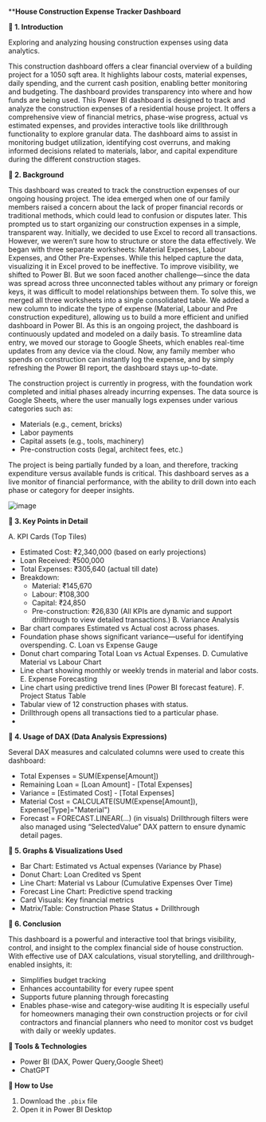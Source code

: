 ****House Construction Expense Tracker Dashboard**

**🔷 1. Introduction**

Exploring and analyzing housing construction expenses using data analytics.

This construction dashboard offers a clear financial overview of a building project for a 1050 sqft area. It highlights labour costs, material expenses, daily spending, and the current cash position, enabling better monitoring and budgeting. The dashboard provides transparency into where and how funds are being used.
This Power BI dashboard is designed to track and analyze the construction expenses of a residential house project. It offers a comprehensive view of financial metrics, phase-wise progress, actual vs estimated expenses, and provides interactive tools like drillthrough functionality to explore granular data.
The dashboard aims to assist in monitoring budget utilization, identifying cost overruns, and making informed decisions related to materials, labor, and capital expenditure during the different construction stages.

**🔷 2. Background**

This dashboard was created to track the construction expenses of our ongoing housing project. The idea emerged when one of our family members raised a concern about the lack of proper financial records or traditional methods, which could lead to confusion or disputes later. This prompted us to start organizing our construction expenses in a simple, transparent way. Initially, we decided to use Excel to record all transactions. However, we weren’t sure how to structure or store the data effectively. We began with three separate worksheets: Material Expenses, Labour Expenses, and Other Pre-Expenses. While this helped capture the data, visualizing it in Excel proved to be ineffective. To improve visibility, we shifted to Power BI. But we soon faced another challenge—since the data was spread across three unconnected tables without any primary or foreign keys, it was difficult to model relationships between them. To solve this, we merged all three worksheets into a single consolidated table. We added a new column to indicate the type of expense (Material, Labour and Pre construction expediture), allowing us to build a more efficient and unified dashboard in Power BI. As this is an ongoing project, the dashboard is continuously updated and modeled on a daily basis. To streamline data entry, we moved our storage to Google Sheets, which enables real-time updates from any device via the cloud. Now, any family member who spends on construction can instantly log the expense, and by simply refreshing the Power BI report, the dashboard stays up-to-date.

The construction project is currently in progress, with the foundation work completed and initial phases already incurring expenses. The data source is Google Sheets, where the user manually logs expenses under various categories such as:

- Materials (e.g., cement, bricks)
- Labor payments
- Capital assets (e.g., tools, machinery)
- Pre-construction costs (legal, architect fees, etc.)
  
The project is being partially funded by a loan, and therefore, tracking expenditure versus available funds is critical. This dashboard serves as a live monitor of financial performance, with the ability to drill down into each phase or category for deeper insights.

![image](https://github.com/user-attachments/assets/b44ea334-0982-413d-ab40-ffe8551c3855)

**🔷 3. Key Points in Detail**

A. KPI Cards (Top Tiles)
- Estimated Cost: ₹2,340,000 (based on early projections)
- Loan Received: ₹500,000
- Total Expenses: ₹305,640 (actual till date)
- Breakdown:
  - Material: ₹145,670
  - Labour: ₹108,300
  - Capital: ₹24,850
  - Pre-construction: ₹26,830
(All KPIs are dynamic and support drillthrough to view detailed transactions.)
B. Variance Analysis
- Bar chart compares Estimated vs Actual cost across phases.
- Foundation phase shows significant variance—useful for identifying overspending.
C. Loan vs Expense Gauge
- Donut chart comparing Total Loan vs Actual Expenses.
D. Cumulative Material vs Labour Chart
- Line chart showing monthly or weekly trends in material and labor costs.
E. Expense Forecasting
- Line chart using predictive trend lines (Power BI forecast feature).
F. Project Status Table
- Tabular view of 12 construction phases with status.
- Drillthrough opens all transactions tied to a particular phase.
- 
**🔷 4. Usage of DAX (Data Analysis Expressions)**

Several DAX measures and calculated columns were used to create this dashboard:
- Total Expenses = SUM(Expense[Amount])
- Remaining Loan = [Loan Amount] - [Total Expenses]
- Variance = [Estimated Cost] - [Total Expenses]
- Material Cost = CALCULATE(SUM(Expense[Amount]), Expense[Type]="Material")
- Forecast = FORECAST.LINEAR(...) (in visuals)
Drillthrough filters were also managed using “SelectedValue” DAX pattern to ensure dynamic detail pages.

**🔷 5. Graphs & Visualizations Used**

- Bar Chart: Estimated vs Actual expenses (Variance by Phase)
- Donut Chart: Loan Credited vs Spent
- Line Chart: Material vs Labour (Cumulative Expenses Over Time)
- Forecast Line Chart: Predictive spend tracking
- Card Visuals: Key financial metrics
- Matrix/Table: Construction Phase Status + Drillthrough
  
**🔷 6. Conclusion**

This dashboard is a powerful and interactive tool that brings visibility, control, and insight to the complex financial side of house construction. With effective use of DAX calculations, visual storytelling, and drillthrough-enabled insights, it:
- Simplifies budget tracking
- Enhances accountability for every rupee spent
- Supports future planning through forecasting
- Enables phase-wise and category-wise auditing
It is especially useful for homeowners managing their own construction projects or for civil contractors and financial planners who need to monitor cost vs budget with daily or weekly updates.

**🔷 Tools & Technologies**

- Power BI (DAX, Power Query,Google Sheet)
- ChatGPT

**🔷 How to Use**

1. Download the `.pbix` file
2. Open it in Power BI Desktop
